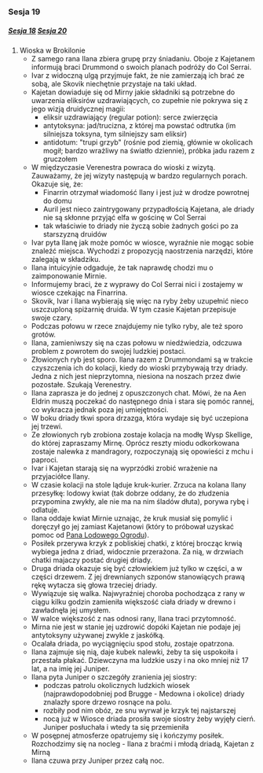 ### Sesja 19
##### [Sesja 18](#sesja-018) [Sesja 20](#sesja-020)
1. Wioska w Brokilonie
    - Z samego rana Ilana zbiera grupę przy śniadaniu. Oboje z Kajetanem informują braci Drummond o swoich planach podróży do Col Serrai. 
    - Ivar z widoczną ulgą przyjmuje fakt, że nie zamierzają ich brać ze sobą, ale Skovik niechętnie przystaje na taki układ.
    - Kajetan dowiaduje się od Mirny jakie składniki są potrzebne do uwarzenia eliksirów uzdrawiających, co zupełnie nie pokrywa się z jego wizją druidycznej magii:
        - eliksir uzdrawiający (regular potion): serce zwierzęcia
        - antytoksyna: jad/trucizna, z której ma powstać odtrutka (im silniejsza toksyna, tym silniejszy sam eliksir)
        - antidotum: "trupi grzyb" (rośnie pod ziemią, głównie w okolicach mogił; bardzo wrażliwy na światło dziennie), próbka jadu razem z gruczołem
    - W międzyczasie Verenestra powraca do wioski z wizytą. Zauważamy, że jej wizyty następują w bardzo regularnych porach. Okazuje się, że:
        - Finarrin otrzymał wiadomość Ilany i jest już w drodze powrotnej do domu 
        - Auril jest nieco zaintrygowany przypadłością Kajetana, ale driady nie są skłonne przyjąć elfa w gościnę w Col Serrai
        - tak właściwie to driady nie życzą sobie żadnych gości po za starszyzną druidów
    - Ivar pyta Ilanę jak może pomóc w wiosce, wyraźnie nie mogąc sobie znaleźć miejsca. Wychodzi z propozycją naostrzenia narzędzi, które zalegają w składziku. 
    - Ilana intuicyjnie odgaduje, że tak naprawdę chodzi mu o zaimponowanie Mirnie.
    - Informujemy braci, że z wyprawy do Col Serrai nici i zostajemy w wiosce czekając na Finarrina. 
    - Skovik, Ivar i Ilana wybierają się więc na ryby żeby uzupełnić nieco uszczuploną spiżarnię druida. W tym czasie Kajetan przepisuje swoje czary.
    - Podczas połowu w rzece znajdujemy nie tylko ryby, ale też sporo grotów.
    - Ilana, zamieniwszy się na czas połowu w niedźwiedzia, odczuwa problem z powrotem do swojej ludzkiej postaci.
    - Złowionych ryb jest sporo. Ilana razem z Drummondami są w trakcie czyszczenia ich do kolacji, kiedy do wioski przybywają trzy driady. Jedna z nich jest nieprzytomna, niesiona na noszach przez dwie pozostałe. Szukają Verenestry. 
    - Ilana zaprasza je do jednej z opuszczonych chat. Mówi, że na Aen Eldrin muszą poczekać do następnego dnia i stara się pomóc rannej, co wykracza jednak poza jej umiejętności. 
    - W boku driady tkwi spora drzazga, która wydaje się być uczepiona jej trzewi.
    - Ze złowionych ryb zrobiona zostaje kolacja na modłę Wysp Skellige, do której zapraszamy Mirnę. Oprócz reszty miodu odkorkowana zostaje nalewka z mandragory, rozpoczynają się opowieści z mchu i paproci. 
    - Ivar i Kajetan starają się na wyprzódki zrobić wrażenie na przyjaciółce Ilany.
    - W czasie kolacji na stole ląduje kruk-kurier. Zrzuca na kolana Ilany przesyłkę: lodowy kwiat (tak dobrze oddany, że do złudzenia przypomina zwykły, ale nie ma na nim śladów dłuta), porywa rybę i odlatuje. 
    - Ilana oddaje kwiat Mirnie uznając, że kruk musiał się pomylić i doręczył go jej zamiast Kajetanowi (który to próbował uzyskać pomoc od [Pana Lodowego Ogrodu](Auril)).
    - Posiłek przerywa krzyk z pobliskiej chatki, z której brocząc krwią wybiega jedna z driad, widocznie przerażona. Za nią, w drzwiach chatki majaczy postać drugiej driady.
    - Druga driada okazuje się być człowiekiem już tylko w części, a w części drzewem. Z jej drewnianych szponów stanowiących prawą rękę wytacza się głowa trzeciej driady.
    - Wywiązuje się walka. Najwyraźniej choroba pochodząca z rany w ciągu kilku godzin zamieniła większość ciała driady w drewno i zawładnęła jej umysłem.
    - W walce większość z nas odnosi rany, Ilana traci przytomność. 
    - Mirna nie jest w stanie jej uzdrowić dopóki Kajetan nie podaje jej antytoksyny używanej zwykle z jaskółką.
    - Ocalała driada, po wyciągnięciu spod stołu, zostaje opatrzona. 
    - Ilana zajmuje się nią, daje kubek nalewki, żeby ta się uspokoiła i przestała płakać. Dziewczyna ma ludzkie uszy i na oko mniej niż 17 lat, a na imię jej Juniper.
    - Ilana pyta Juniper o szczegóły zranienia jej siostry: 
        - podczas patrolu okolicznych ludzkich wiosek (najprawdopodobniej pod Brugge - Medowna i okolice) driady znalazły spore drzewo rosnące na polu. 
        - rozbiły pod nim obóz, ze snu wyrwał je krzyk tej najstarszej
        - nocą już w Wiosce driada prosiła swoje siostry żeby wyjęły cierń. Juniper posłuchała i wtedy ta się przemieniła
    - W posępnej atmosferze opatrujemy się i kończymy posiłek. Rozchodzimy się na nocleg - Ilana z braćmi i młodą driadą, Kajetan z Mirną
    - Ilana czuwa przy Juniper przez całą noc. 
    